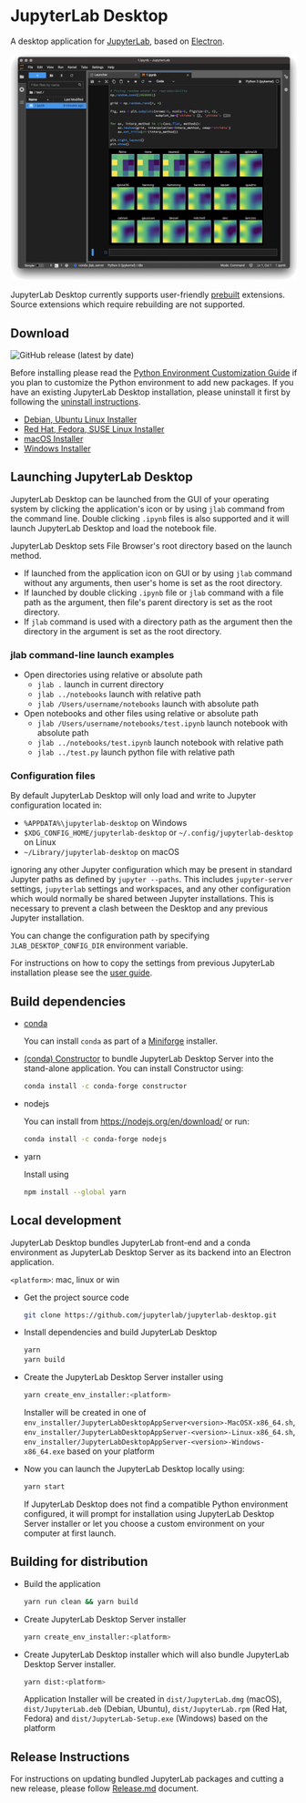 # JupyterLab Desktop

A desktop application for [JupyterLab](https://github.com/jupyterlab/jupyterlab), based on [Electron](https://www.electronjs.org/).

![JupyterLab Desktop](media/jupyterlab-desktop.png)

JupyterLab Desktop currently supports user-friendly [prebuilt](https://jupyterlab.readthedocs.io/en/stable/extension/extension_dev.html#overview-of-extensions) extensions. Source extensions which require rebuilding are not supported.

## Download

![GitHub release (latest by date)](https://img.shields.io/github/v/release/jupyterlab/jupyterlab-desktop)

Before installing please read the [Python Environment Customization Guide](user-guide.md#Customizing-the-Bundled-Python-Environment) if you plan to customize the Python environment to add new packages. If you have an existing JupyterLab Desktop installation, please uninstall it first by following the [uninstall instructions](user-guide.md#uninstalling-jupyterlab-desktop).

- [Debian, Ubuntu Linux Installer](https://github.com/jupyterlab/jupyterlab-desktop/releases/latest/download/JupyterLab-Setup-Debian.deb)
- [Red Hat, Fedora, SUSE Linux Installer](https://github.com/jupyterlab/jupyterlab-desktop/releases/latest/download/JupyterLab-Setup-Fedora.rpm)
- [macOS Installer](https://github.com/jupyterlab/jupyterlab-desktop/releases/latest/download/JupyterLab-Setup-macOS.dmg)
- [Windows Installer](https://github.com/jupyterlab/jupyterlab-desktop/releases/latest/download/JupyterLab-Setup-Windows.exe)

## Launching JupyterLab Desktop

JupyterLab Desktop can be launched from the GUI of your operating system by clicking the application's icon or by using `jlab` command from the command line. Double clicking `.ipynb` files is also supported and it will launch JupyterLab Desktop and load the notebook file.

JupyterLab Desktop sets File Browser's root directory based on the launch method.

- If launched from the application icon on GUI or by using `jlab` command without any arguments, then user's home is set as the root directory.
- If launched by double clicking `.ipynb` file or `jlab` command with a file path as the argument, then file's parent directory is set as the root directory.
- If `jlab` command is used with a directory path as the argument then the directory in the argument is set as the root directory.

### jlab command-line launch examples

- Open directories using relative or absolute path
  - `jlab .` launch in current directory
  - `jlab ../notebooks` launch with relative path
  - `jlab /Users/username/notebooks` launch with absolute path
- Open notebooks and other files using relative or absolute path
  - `jlab /Users/username/notebooks/test.ipynb` launch notebook with absolute path
  - `jlab ../notebooks/test.ipynb` launch notebook with relative path
  - `jlab ../test.py` launch python file with relative path

### Configuration files

By default JupyterLab Desktop will only load and write to Jupyter configuration located in:

- `%APPDATA%\jupyterlab-desktop` on Windows
- `$XDG_CONFIG_HOME/jupyterlab-desktop` or `~/.config/jupyterlab-desktop` on Linux
- `~/Library/jupyterlab-desktop` on macOS

ignoring any other Jupyter configuration which may be present in standard Jupyter paths as defined by `jupyter --paths`.
This includes `jupyter-server` settings, `jupyterlab` settings and workspaces, and any other configuration which would
normally be shared between Jupyter installations.
This is necessary to prevent a clash between the Desktop and any previous Jupyter installation.

You can change the configuration path by specifying `JLAB_DESKTOP_CONFIG_DIR` environment variable.

For instructions on how to copy the settings from previous JupyterLab installation please see the [user guide](user-guide.md#Copying-configuration-from-previous-installation).

## Build dependencies

- [conda](https://docs.conda.io)

  You can install `conda` as part of a [Miniforge](https://github.com/conda-forge/miniforge) installer.

- [(conda) Constructor](https://github.com/conda/constructor) to bundle JupyterLab Desktop Server into the stand-alone application. You can install Constructor using:

  ```bash
  conda install -c conda-forge constructor
  ```

- nodejs

  You can install from https://nodejs.org/en/download/ or run:

  ```bash
  conda install -c conda-forge nodejs
  ```

- yarn

  Install using

  ```bash
  npm install --global yarn
  ```

## Local development

JupyterLab Desktop bundles JupyterLab front-end and a conda environment as JupyterLab Desktop Server as its backend into an Electron application.

`<platform>`: mac, linux or win

- Get the project source code

  ```bash
  git clone https://github.com/jupyterlab/jupyterlab-desktop.git
  ```

- Install dependencies and build JupyterLab Desktop

  ```bash
  yarn
  yarn build
  ```

- Create the JupyterLab Desktop Server installer using

  ```bash
  yarn create_env_installer:<platform>
  ```

  Installer will be created in one of `env_installer/JupyterLabDesktopAppServer<version>-MacOSX-x86_64.sh`, `env_installer/JupyterLabDesktopAppServer-<version>-Linux-x86_64.sh`, `env_installer/JupyterLabDesktopAppServer-<version>-Windows-x86_64.exe` based on your platform

- Now you can launch the JupyterLab Desktop locally using:

  ```bash
  yarn start
  ```

  If JupyterLab Desktop does not find a compatible Python environment configured, it will prompt for installation using JupyterLab Desktop Server installer or let you choose a custom environment on your computer at first launch.

## Building for distribution

- Build the application

  ```bash
  yarn run clean && yarn build
  ```

- Create JupyterLab Desktop Server installer

  ```bash
  yarn create_env_installer:<platform>
  ```

- Create JupyterLab Desktop installer which will also bundle JupyterLab Desktop Server installer.

  ```bash
  yarn dist:<platform>
  ```

  Application Installer will be created in `dist/JupyterLab.dmg` (macOS), `dist/JupyterLab.deb` (Debian, Ubuntu), `dist/JupyterLab.rpm` (Red Hat, Fedora) and `dist/JupyterLab-Setup.exe` (Windows) based on the platform

## Release Instructions

For instructions on updating bundled JupyterLab packages and cutting a new release, please follow [Release.md](Release.md) document.
